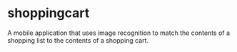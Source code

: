 # shoppingcart
A mobile application that uses image recognition to match the contents of a shopping list to the contents of a shopping cart. 
